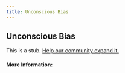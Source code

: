```yaml
---
title: Unconscious Bias
---
```


## Unconscious Bias

This is a stub. [Help our community expand it.](https://github.com/freeCodeCamp/guide-articles/tree/master/articles/Working-In-Tech/Unconscious-Bias/index.md)

<!-- The article goes here, in GitHub-flavored Markdown. Feel free to add YouTube videos, images, and CodePen/JSBin embeds  -->

#### More Information:
<!-- Please add any articles you think might be helpful to read before writing the article -->


